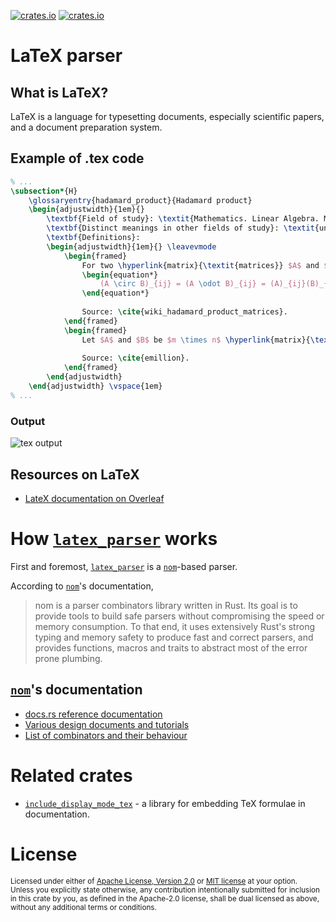 [![crates.io](https://img.shields.io/crates/v/latex_parser.svg)][`latex_parser`]
[![crates.io](https://img.shields.io/crates/d/latex_parser.svg)][`latex_parser`]

# LaTeX parser

## What is LaTeX?

LaTeX is a language for typesetting documents, especially scientific papers, and a document preparation system.

## Example of .tex code

```tex
% ...
\subsection*{H}
	\glossaryentry{hadamard_product}{Hadamard product}
	\begin{adjustwidth}{1em}{}
		\textbf{Field of study}: \textit{Mathematics. Linear Algebra. Matrix theory.} \\
		\textbf{Distinct meanings in other fields of study}: \textit{unspecified.} \\
		\textbf{Definitions}:
		\begin{adjustwidth}{1em}{} \leavevmode
			\begin{framed}
				For two \hyperlink{matrix}{\textit{matrices}} $A$ and $B$ of the same \hyperlink{dimension_of_matrix}{\textit{dimension}} $m \times n$, the \beingdefined{Hadamard product} $A \circ B$ (or $A \odot B$) is a \hyperlink{matrix}{\textit{matrix}} of the same \hyperlink{dimension_of_matrix}{\textit{dimension}} as the operands, with elements given by
				\begin{equation*}
					(A \circ B)_{ij} = (A \odot B)_{ij} = (A)_{ij}(B)_{ij}.
				\end{equation*}
				
				Source: \cite{wiki_hadamard_product_matrices}.
			\end{framed}
			\begin{framed}
				Let $A$ and $B$ be $m \times n$ \hyperlink{matrix}{\textit{matrices}} with entries in $C$. The \beingdefined{Hadamard product} is defined by $[A \circ B]_{ij}=[A]_{ij}[B]_{ij}$ for all $1 \leq i \leq m$, $1 \leq j \leq n$. \\ \vspace{1em}
				
				Source: \cite{emillion}.
			\end{framed}
		\end{adjustwidth}
	\end{adjustwidth} \vspace{1em}
% ...
```

### Output

![tex output](https://i.imgur.com/xptzo3h.jpg)

## Resources on LaTeX

* [LateX documentation on Overleaf](https://www.overleaf.com/learn)

# How [`latex_parser`] works

First and foremost, [`latex_parser`] is a [`nom`]-based parser.

According to [`nom`]'s documentation,

> nom is a parser combinators library written in Rust. Its goal is to provide tools to build safe parsers without compromising the speed or memory consumption. To that end, it uses extensively Rust's strong typing and memory safety to produce fast and correct parsers, and provides functions, macros and traits to abstract most of the error prone plumbing.

## [`nom`]'s documentation

* [docs.rs reference documentation](https://docs.rs/nom/latest/nom/)
* [Various design documents and tutorials](https://github.com/Geal/nom/tree/main/doc)
* [List of combinators and their behaviour](https://github.com/Geal/nom/blob/main/doc/choosing_a_combinator.md)

# Related crates

* [`include_display_mode_tex`] - a library for embedding TeX formulae in documentation.

[`latex_parser`]: https://crates.io/crates/latex_parser
[what is latex]: https://www.overleaf.com/learn/latex/Learn_LaTeX_in_30_minutes#What_is_LaTeX.3F
[`include_display_mode_tex`]: https://crates.io/crates/include_display_mode_tex
[`nom`]: https://crates.io/crates/nom

# License

<sup>
Licensed under either of <a href="LICENSE-APACHE">Apache License, Version
2.0</a> or <a href="LICENSE-MIT">MIT license</a> at your option.
</sup>

<br>

<sub>
Unless you explicitly state otherwise, any contribution intentionally submitted
for inclusion in this crate by you, as defined in the Apache-2.0 license, shall
be dual licensed as above, without any additional terms or conditions.
</sub>
